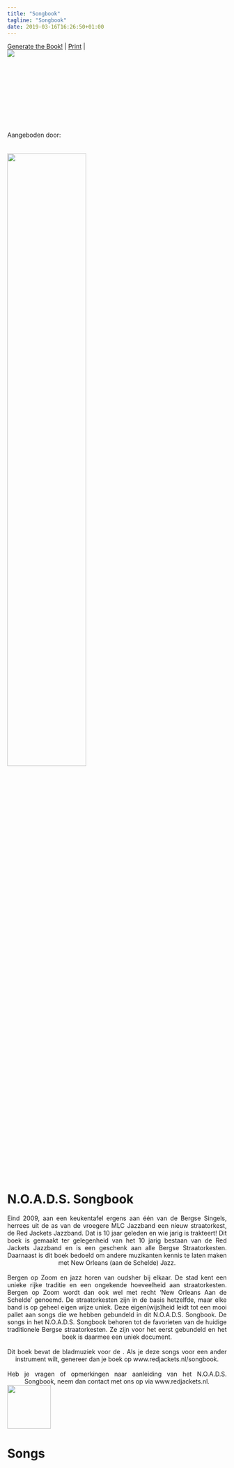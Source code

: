```yaml
---
title: "Songbook"
tagline: "Songbook"
date: 2019-03-16T16:26:50+01:00
---
```


<script src="/script/abcjs_midi_6.2.0-min.js" type="text/javascript"></script>
<script src="/script/render_book.js" type="text/javascript"></script>
<script src="/script/render_abc.js" type="text/javascript"></script>

<div id="sheetmenu" class="hideOnprint">
<a id="printBookLink" title="Get the book" href="#" onclick="renderBook()">Generate the Book!</a> |
<a id="printLink" title="Print this page" href="#" onclick="window.print();return false;">Print</a> |
</div>
<div id="book">
    <div class="container">
    <img src="/images/songbook_cover.png" class="bookCover"/>
    <div class="text-block">
        <span id="instrumentTextCover"></span>
    </div>
    </div>
    <div class="bookContent">
    <div class="hideOnScreen">
    <br><br><br><br><br><br><br><br><br><br>
        Aangeboden door:<br><br><br>
        <img src="/images/redjackets_logo.png" height="auto" width="60%" />
    </div>
    <div class="bookContent pageBreakBefore">
        <h1>N.O.A.D.S. Songbook</h1>
    </div>
    <div class="bookContent" style="text-align:justify;text-align-last: center;">
        Eind 2009, aan een keukentafel ergens aan één van de Bergse Singels, herrees uit de as van de vroegere MLC Jazzband een nieuw straatorkest, de Red Jackets Jazzband. Dat is 10 jaar geleden en wie jarig is trakteert! Dit boek is gemaakt ter gelegenheid van het 10 jarig bestaan van de Red Jackets Jazzband en is een geschenk aan alle Bergse Straatorkesten. Daarnaast is dit boek bedoeld om andere muzikanten kennis te laten maken met New Orleans (aan de Schelde) Jazz.
<br><br>
         Bergen op Zoom en jazz horen van oudsher bij elkaar. De stad kent een unieke rijke traditie en een ongekende hoeveelheid aan straatorkesten. Bergen op Zoom wordt dan ook wel met recht ‘New Orleans Aan de Schelde’ genoemd. De straatorkesten zijn in de basis hetzelfde, maar elke band is op geheel eigen wijze uniek. Deze eigen(wijs)heid leidt tot een mooi pallet aan songs die we hebben gebundeld in dit N.O.A.D.S. Songbook. De songs in het N.O.A.D.S. Songbook behoren tot de favorieten van de huidige traditionele Bergse straatorkesten. Ze zijn voor het eerst gebundeld en het boek is daarmee een uniek document.
<br><br>
        Dit boek bevat de bladmuziek voor de <span id="instrumentText"></span>. Als je deze songs voor een ander instrument wilt, genereer dan je boek op www.redjackets.nl/songbook.
<br><br>
        Heb je vragen of opmerkingen naar aanleiding van het N.O.A.D.S. Songbook, neem dan contact met ons op via www.redjackets.nl.
    </div>
    <div>
    <img src="/images/songbook_qr.png" height="100" width="100"/>
    </div>
    <div class="bookContent pageBreakBefore">
        <h1>Songs</h1>
        <ul id="bookIndexList" class="bookIndexList"><ul>
    </div>
    <div id="songs"></div>
    </div>
</div>

<script type="text/javascript">
    createInstrumentDropdown();
    document.getElementById("instrument").onchange = "";
</script>
